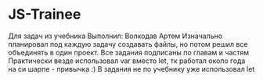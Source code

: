 # JS-Trainee
Для задач из учебника
Выполнил: Волкодав Артем
Изначально планировал под каждую задачу создавать файлы, но потом решил все объединять в один проект. 
Все задания подписаны по главам и частям
Практически везде использовал var вместо let, тк работал около года на си шарпе - привычка :) В задания не по учебнику уже использовал let
